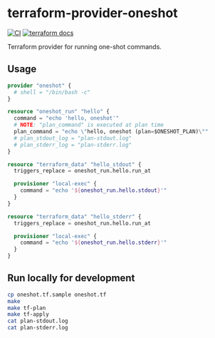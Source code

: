 # terraform-provider-oneshot

[![CI](https://github.com/winebarrel/terraform-provider-oneshot/actions/workflows/ci.yml/badge.svg)](https://github.com/winebarrel/terraform-provider-oneshot/actions/workflows/ci.yml)
[![terraform docs](https://img.shields.io/badge/terraform-docs-%35835CC?logo=terraform)](https://registry.terraform.io/providers/winebarrel/oneshot/latest/docs)

Terraform provider for running one-shot commands.

## Usage

```tf
provider "oneshot" {
  # shell = "/bin/bash -c"
}

resource "oneshot_run" "hello" {
  command = "echo 'hello, oneshot'"
  # NOTE: "plan_command" is executed at plan time
  plan_command = "echo \"hello, oneshot (plan=$ONESHOT_PLAN)\""
  # plan_stdout_log = "plan-stdout.log"
  # plan_stderr_log = "plan-stderr.log"
}

resource "terraform_data" "hello_stdout" {
  triggers_replace = oneshot_run.hello.run_at

  provisioner "local-exec" {
    command = "echo '${oneshot_run.hello.stdout}'"
  }
}

resource "terraform_data" "hello_stderr" {
  triggers_replace = oneshot_run.hello.run_at

  provisioner "local-exec" {
    command = "echo '${oneshot_run.hello.stderr}'"
  }
}
```

## Run locally for development

```sh
cp oneshot.tf.sample oneshot.tf
make
make tf-plan
make tf-apply
cat plan-stdout.log
cat plan-stderr.log
```

